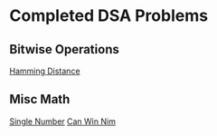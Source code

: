 # Completed DSA Problems

## Bitwise Operations
[Hamming Distance](https://github.com/msystang/DSA-Practice/blob/master/Bitwise-Operations/hammingDistance.swift)

## Misc Math
[Single Number](https://github.com/msystang/DSA-Practice/blob/master/Misc-Math/singleNumber.swift)
[Can Win Nim](https://github.com/msystang/DSA-Practice/blob/master/Misc-Math/canWinNim.swift)
